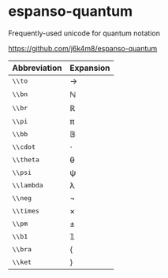 # espanso-quantum
Frequently-used unicode for quantum notation


https://github.com/j6k4m8/espanso-quantum

| Abbreviation | Expansion |
|--------------|-----------|
|<kbd>\\\\to</kbd> | → |
|<kbd>\\\\bn</kbd> | ℕ |
|<kbd>\\\\br</kbd> | ℝ |
|<kbd>\\\\pi</kbd> | π |
|<kbd>\\\\bb</kbd> | 𝔹 |
|<kbd>\\\\cdot</kbd> | ⋅ |
|<kbd>\\\\theta</kbd> | θ |
|<kbd>\\\\psi</kbd> | ψ |
|<kbd>\\\\lambda</kbd> | λ |
|<kbd>\\\\neg</kbd> | ¬ |
|<kbd>\\\\times</kbd> | × |
|<kbd>\\\\pm</kbd> | ± |
|<kbd>\\\\b1</kbd> | 𝟙 |
|<kbd>\\\\bra</kbd> | ⟨ |
|<kbd>\\\\ket</kbd> | ⟩ |


